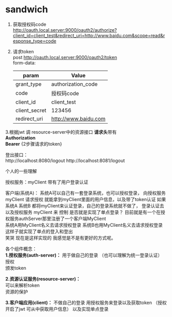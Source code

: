 # sandwich


1. 获取授权码code  
http://oauth.local.server:9000/oauth2/authorize?client_id=client_test&redirect_uri=http://www.baidu.com&scope=read&response_type=code
2. 请求token  
post http://oauth.local.server:9000/oauth2/token  
form-data:  
  
   param     | Value
   -------- | -----
   grant_type  | authorization_code
   code  | 授权码code
   client_id  | client_test
   client_secret  | 123456
   redirect_uri  | http://www.baidu.com

3.根据jwt 调 resource-server中的资源接口
**请求头**带有   
**Authorization**  
**Bearer** {2步骤请求的token}



登出接口：  
http://localhost:8080/logout
http://localhost:8081/logout





个人的一些理解


授权服务：myClient   带有了用户登录认证


客户端(系统A)：  系统A可以自己有一套登录系统，也可以授权登录，  向授权服务myClient  请求授权  就能拿到myClient里面的用户信息，以及带了token认证
如果系统A 系统B 都将myClient来认证登录，自己的登录系统就不做了， 登录认证去以及授权服务 myClient 来 控制  是否就是实现了单点登录？
目前就是有一个在授权服务authServer那里注册了一个客户端MyClient  
系统A用MyClient名义去请求授权登录   系统B也用MyClient名义去请求授权登录  这样子就实现了单点的登入和登出  
笑哭 现在是这样实现的  我感觉是不是有更好的方式呢。


各个组件概念：  
**1.授权服务(auth-server)：**
用于做自己的登录 （也可以理解为统一登录认证）
授权   
颁发token  


**2.资源认证服务(resource-server)：**  
可以来解析token  
资源的保护



**3.客户端应用(client)：**
不做自己的登录  用授权服务来登录以及获取token  （授权开启了jwt 可从中获取用户信息） 以及实现单点登录








